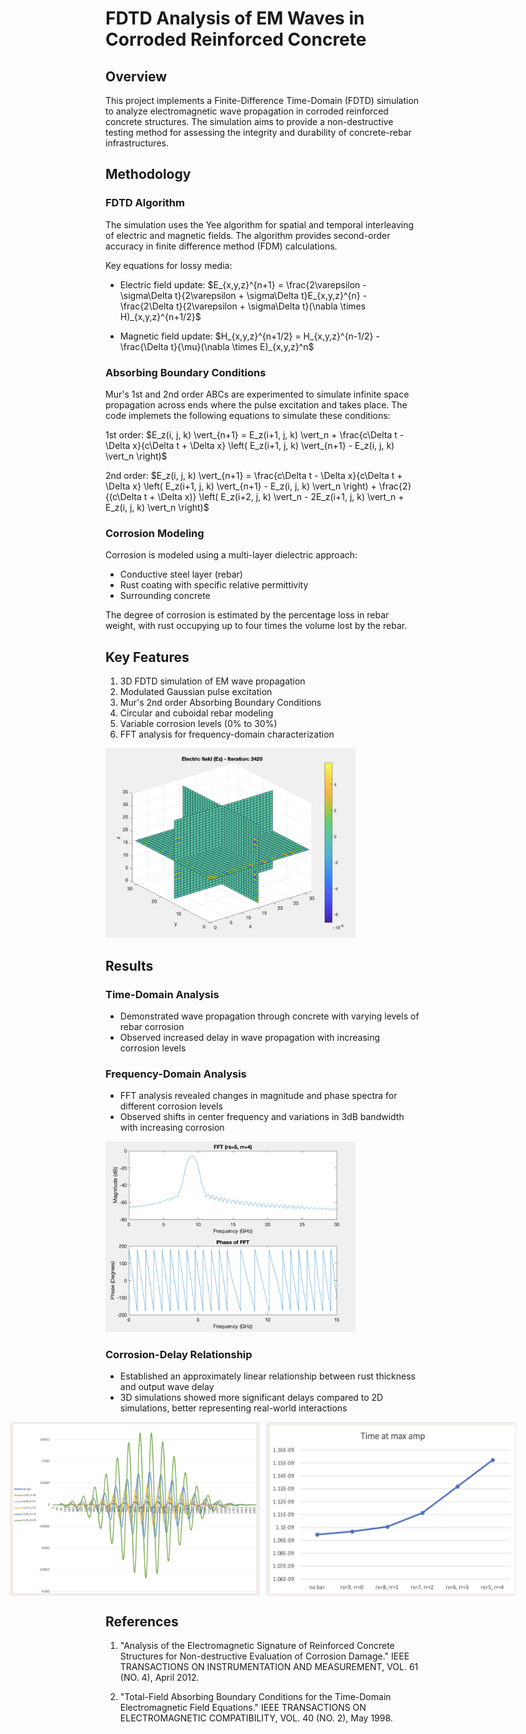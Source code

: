 # FDTD Analysis of EM Waves in Corroded Reinforced Concrete

## Overview

This project implements a Finite-Difference Time-Domain (FDTD) simulation to analyze electromagnetic wave propagation in corroded reinforced concrete structures. The simulation aims to provide a non-destructive testing method for assessing the integrity and durability of concrete-rebar infrastructures.

## Methodology

### FDTD Algorithm

The simulation uses the Yee algorithm for spatial and temporal interleaving of electric and magnetic fields. The algorithm provides second-order accuracy in finite difference method (FDM) calculations.

Key equations for lossy media:

- Electric field update:
  $E_{x,y,z}^{n+1} = \frac{2\varepsilon - \sigma\Delta t}{2\varepsilon + \sigma\Delta t}E_{x,y,z}^{n} - \frac{2\Delta t}{2\varepsilon + \sigma\Delta t}(\nabla \times H)_{x,y,z}^{n+1/2}$

- Magnetic field update:
  $H_{x,y,z}^{n+1/2} = H_{x,y,z}^{n-1/2} - \frac{\Delta t}{\mu}(\nabla \times E)_{x,y,z}^n$

### Absorbing Boundary Conditions

Mur's 1st and 2nd order ABCs are experimented to simulate infinite space propagation across ends where the pulse excitation and takes place. The code implemets the following equations to simulate these conditions:

1st order: $E_z(i, j, k) \vert_{n+1} = E_z(i+1, j, k) \vert_n + \frac{c\Delta t - \Delta x}{c\Delta t + \Delta x} \left( E_z(i+1, j, k) \vert_{n+1} - E_z(i, j, k) \vert_n \right)$

2nd order: $E_z(i, j, k) \vert_{n+1} = \frac{c\Delta t - \Delta x}{c\Delta t + \Delta x} \left( E_z(i+1, j, k) \vert_{n+1} - E_z(i, j, k) \vert_n \right) + \frac{2}{(c\Delta t + \Delta x)} \left( E_z(i+2, j, k) \vert_n - 2E_z(i+1, j, k) \vert_n + E_z(i, j, k) \vert_n \right)$

### Corrosion Modeling

Corrosion is modeled using a multi-layer dielectric approach:
- Conductive steel layer (rebar)
- Rust coating with specific relative permittivity
- Surrounding concrete

The degree of corrosion is estimated by the percentage loss in rebar weight, with rust occupying up to four times the volume lost by the rebar.

## Key Features

1. 3D FDTD simulation of EM wave propagation
2. Modulated Gaussian pulse excitation
3. Mur's 2nd order Absorbing Boundary Conditions
4. Circular and cuboidal rebar modeling
5. Variable corrosion levels (0% to 30%)
6. FFT analysis for frequency-domain characterization

<img src="images/3d_simulation_results.png" width="400" alt="3D Simulation Results">

## Results

### Time-Domain Analysis

- Demonstrated wave propagation through concrete with varying levels of rebar corrosion
- Observed increased delay in wave propagation with increasing corrosion levels

### Frequency-Domain Analysis

- FFT analysis revealed changes in magnitude and phase spectra for different corrosion levels
- Observed shifts in center frequency and variations in 3dB bandwidth with increasing corrosion

<img src="images/30_percent_corrosion_fft.png" width="400" alt="30% Corrosion FFT Analysis">

### Corrosion-Delay Relationship

- Established an approximately linear relationship between rust thickness and output wave delay
- 3D simulations showed more significant delays compared to 2D simulations, better representing real-world interactions

<div style="display: flex; justify-content: center;">
  <img src="images/delay_vs_rust_thickness.png" width="400" alt="Delay vs Rust Thickness" style="margin-right: 10px;">
  <img src="images/delay_vs_corrosion_percentage.png" width="400" alt="Delay vs Corrosion Percentage">
</div>

## References

1. "Analysis of the Electromagnetic Signature of Reinforced Concrete Structures for Non-destructive Evaluation of Corrosion Damage." IEEE TRANSACTIONS ON INSTRUMENTATION AND MEASUREMENT, VOL. 61 (NO. 4), April 2012.

2. "Total-Field Absorbing Boundary Conditions for the Time-Domain Electromagnetic Field Equations." IEEE TRANSACTIONS ON ELECTROMAGNETIC COMPATIBILITY, VOL. 40 (NO. 2), May 1998.
